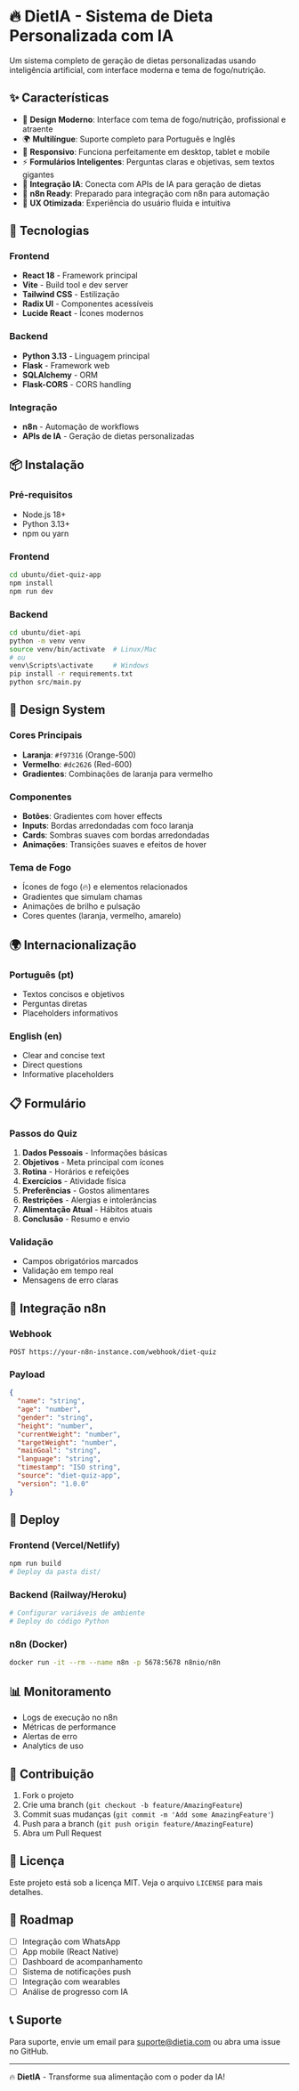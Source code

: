 # 🔥 DietIA - Sistema de Dieta Personalizada com IA

Um sistema completo de geração de dietas personalizadas usando inteligência artificial, com interface moderna e tema de fogo/nutrição.

## ✨ Características

- 🎨 **Design Moderno**: Interface com tema de fogo/nutrição, profissional e atraente
- 🌍 **Multilíngue**: Suporte completo para Português e Inglês
- 📱 **Responsivo**: Funciona perfeitamente em desktop, tablet e mobile
- ⚡ **Formulários Inteligentes**: Perguntas claras e objetivas, sem textos gigantes
- 🤖 **Integração IA**: Conecta com APIs de IA para geração de dietas
- 🔗 **n8n Ready**: Preparado para integração com n8n para automação
- 🎯 **UX Otimizada**: Experiência do usuário fluida e intuitiva

## 🚀 Tecnologias

### Frontend
- **React 18** - Framework principal
- **Vite** - Build tool e dev server
- **Tailwind CSS** - Estilização
- **Radix UI** - Componentes acessíveis
- **Lucide React** - Ícones modernos

### Backend
- **Python 3.13** - Linguagem principal
- **Flask** - Framework web
- **SQLAlchemy** - ORM
- **Flask-CORS** - CORS handling

### Integração
- **n8n** - Automação de workflows
- **APIs de IA** - Geração de dietas personalizadas

## 📦 Instalação

### Pré-requisitos
- Node.js 18+
- Python 3.13+
- npm ou yarn

### Frontend
```bash
cd ubuntu/diet-quiz-app
npm install
npm run dev
```

### Backend
```bash
cd ubuntu/diet-api
python -m venv venv
source venv/bin/activate  # Linux/Mac
# ou
venv\Scripts\activate     # Windows
pip install -r requirements.txt
python src/main.py
```

## 🎨 Design System

### Cores Principais
- **Laranja**: `#f97316` (Orange-500)
- **Vermelho**: `#dc2626` (Red-600)
- **Gradientes**: Combinações de laranja para vermelho

### Componentes
- **Botões**: Gradientes com hover effects
- **Inputs**: Bordas arredondadas com foco laranja
- **Cards**: Sombras suaves com bordas arredondadas
- **Animações**: Transições suaves e efeitos de hover

### Tema de Fogo
- Ícones de fogo (🔥) e elementos relacionados
- Gradientes que simulam chamas
- Animações de brilho e pulsação
- Cores quentes (laranja, vermelho, amarelo)

## 🌍 Internacionalização

### Português (pt)
- Textos concisos e objetivos
- Perguntas diretas
- Placeholders informativos

### English (en)
- Clear and concise text
- Direct questions
- Informative placeholders

## 📋 Formulário

### Passos do Quiz
1. **Dados Pessoais** - Informações básicas
2. **Objetivos** - Meta principal com ícones
3. **Rotina** - Horários e refeições
4. **Exercícios** - Atividade física
5. **Preferências** - Gostos alimentares
6. **Restrições** - Alergias e intolerâncias
7. **Alimentação Atual** - Hábitos atuais
8. **Conclusão** - Resumo e envio

### Validação
- Campos obrigatórios marcados
- Validação em tempo real
- Mensagens de erro claras

## 🔗 Integração n8n

### Webhook
```
POST https://your-n8n-instance.com/webhook/diet-quiz
```

### Payload
```json
{
  "name": "string",
  "age": "number",
  "gender": "string",
  "height": "number",
  "currentWeight": "number",
  "targetWeight": "number",
  "mainGoal": "string",
  "language": "string",
  "timestamp": "ISO string",
  "source": "diet-quiz-app",
  "version": "1.0.0"
}
```

## 🚀 Deploy

### Frontend (Vercel/Netlify)
```bash
npm run build
# Deploy da pasta dist/
```

### Backend (Railway/Heroku)
```bash
# Configurar variáveis de ambiente
# Deploy do código Python
```

### n8n (Docker)
```bash
docker run -it --rm --name n8n -p 5678:5678 n8nio/n8n
```

## 📊 Monitoramento

- Logs de execução no n8n
- Métricas de performance
- Alertas de erro
- Analytics de uso

## 🤝 Contribuição

1. Fork o projeto
2. Crie uma branch (`git checkout -b feature/AmazingFeature`)
3. Commit suas mudanças (`git commit -m 'Add some AmazingFeature'`)
4. Push para a branch (`git push origin feature/AmazingFeature`)
5. Abra um Pull Request

## 📝 Licença

Este projeto está sob a licença MIT. Veja o arquivo `LICENSE` para mais detalhes.

## 🎯 Roadmap

- [ ] Integração com WhatsApp
- [ ] App mobile (React Native)
- [ ] Dashboard de acompanhamento
- [ ] Sistema de notificações push
- [ ] Integração com wearables
- [ ] Análise de progresso com IA

## 📞 Suporte

Para suporte, envie um email para suporte@dietia.com ou abra uma issue no GitHub.

---

🔥 **DietIA** - Transforme sua alimentação com o poder da IA!
